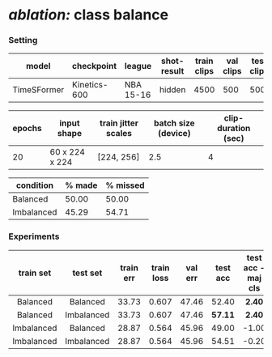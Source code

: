 # ***ablation:*** class balance

### **Setting**

| model | checkpoint | league | shot-result| train clips | val clips | test clips  
| --- | --- | --- | --- | --- | --- | --- | 
TimeSFormer | Kinetics-600 | NBA 15-16 | hidden | 4500 | 500 | 500 |

| epochs | input shape | train jitter scales | batch size (device) | clip-duration (sec) |
| --- | --- | --- | --- | --- |
| 20 | 60 x 224 x 224 | [224, 256] | 2.5 | 4

| condition | % made | % missed |
| --- | --- | --- |
| Balanced | 50.00 | 50.00 |
| Imbalanced | 45.29 | 54.71 |

### **Experiments**

| train set | test set | train err | train loss | val err | test acc | test acc - maj cls|
| :---: | :---: | :---: | :---: | :---: | :---: | :---: |
| Balanced | Balanced |  33.73 | 0.607 | 47.46 | 52.40 | **2.40** | 
| Balanced | Imbalanced | 33.73 | 0.607 | 47.46 | **57.11** | **2.40** |
| Imbalanced | Balanced | 28.87 | 0.564 | 45.96 | 49.00 | -1.00 |
| Imbalanced | Imbalanced | 28.87 | 0.564 | 45.96 | 54.51 | -0.20 |